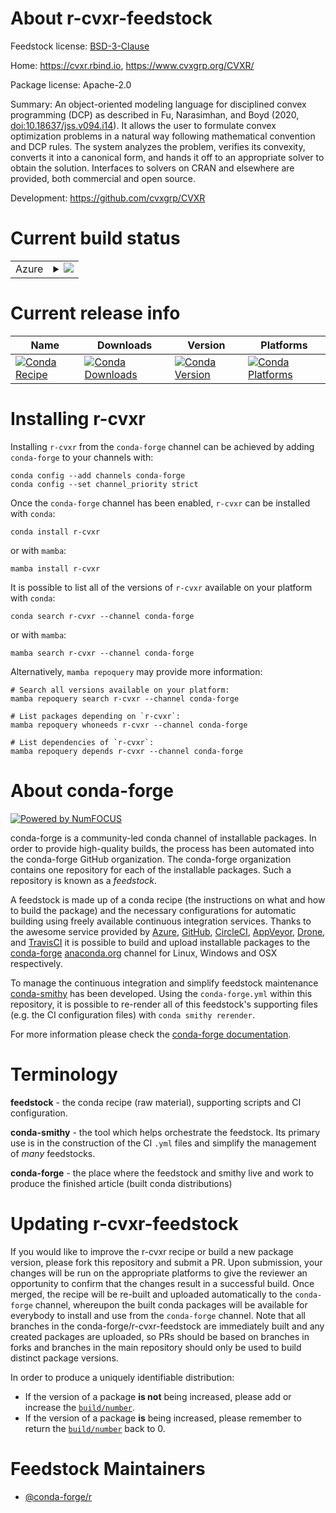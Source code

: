 About r-cvxr-feedstock
======================

Feedstock license: [BSD-3-Clause](https://github.com/conda-forge/r-cvxr-feedstock/blob/main/LICENSE.txt)

Home: https://cvxr.rbind.io, https://www.cvxgrp.org/CVXR/

Package license: Apache-2.0

Summary: An object-oriented modeling language for disciplined convex programming (DCP) as described in Fu, Narasimhan, and Boyd (2020, <doi:10.18637/jss.v094.i14>). It allows the user to formulate convex optimization problems in a natural way following mathematical convention and DCP rules. The system analyzes the problem, verifies its convexity, converts it into a canonical form, and hands it off to an appropriate solver to obtain the solution. Interfaces to solvers on CRAN and elsewhere are provided, both commercial and open source.

Development: https://github.com/cvxgrp/CVXR

Current build status
====================


<table>
    
  <tr>
    <td>Azure</td>
    <td>
      <details>
        <summary>
          <a href="https://dev.azure.com/conda-forge/feedstock-builds/_build/latest?definitionId=14664&branchName=main">
            <img src="https://dev.azure.com/conda-forge/feedstock-builds/_apis/build/status/r-cvxr-feedstock?branchName=main">
          </a>
        </summary>
        <table>
          <thead><tr><th>Variant</th><th>Status</th></tr></thead>
          <tbody><tr>
              <td>linux_64_r_base4.3</td>
              <td>
                <a href="https://dev.azure.com/conda-forge/feedstock-builds/_build/latest?definitionId=14664&branchName=main">
                  <img src="https://dev.azure.com/conda-forge/feedstock-builds/_apis/build/status/r-cvxr-feedstock?branchName=main&jobName=linux&configuration=linux%20linux_64_r_base4.3" alt="variant">
                </a>
              </td>
            </tr><tr>
              <td>linux_64_r_base4.4</td>
              <td>
                <a href="https://dev.azure.com/conda-forge/feedstock-builds/_build/latest?definitionId=14664&branchName=main">
                  <img src="https://dev.azure.com/conda-forge/feedstock-builds/_apis/build/status/r-cvxr-feedstock?branchName=main&jobName=linux&configuration=linux%20linux_64_r_base4.4" alt="variant">
                </a>
              </td>
            </tr><tr>
              <td>linux_aarch64_r_base4.3</td>
              <td>
                <a href="https://dev.azure.com/conda-forge/feedstock-builds/_build/latest?definitionId=14664&branchName=main">
                  <img src="https://dev.azure.com/conda-forge/feedstock-builds/_apis/build/status/r-cvxr-feedstock?branchName=main&jobName=linux&configuration=linux%20linux_aarch64_r_base4.3" alt="variant">
                </a>
              </td>
            </tr><tr>
              <td>linux_aarch64_r_base4.4</td>
              <td>
                <a href="https://dev.azure.com/conda-forge/feedstock-builds/_build/latest?definitionId=14664&branchName=main">
                  <img src="https://dev.azure.com/conda-forge/feedstock-builds/_apis/build/status/r-cvxr-feedstock?branchName=main&jobName=linux&configuration=linux%20linux_aarch64_r_base4.4" alt="variant">
                </a>
              </td>
            </tr><tr>
              <td>linux_ppc64le_r_base4.3</td>
              <td>
                <a href="https://dev.azure.com/conda-forge/feedstock-builds/_build/latest?definitionId=14664&branchName=main">
                  <img src="https://dev.azure.com/conda-forge/feedstock-builds/_apis/build/status/r-cvxr-feedstock?branchName=main&jobName=linux&configuration=linux%20linux_ppc64le_r_base4.3" alt="variant">
                </a>
              </td>
            </tr><tr>
              <td>linux_ppc64le_r_base4.4</td>
              <td>
                <a href="https://dev.azure.com/conda-forge/feedstock-builds/_build/latest?definitionId=14664&branchName=main">
                  <img src="https://dev.azure.com/conda-forge/feedstock-builds/_apis/build/status/r-cvxr-feedstock?branchName=main&jobName=linux&configuration=linux%20linux_ppc64le_r_base4.4" alt="variant">
                </a>
              </td>
            </tr><tr>
              <td>osx_64_r_base4.3</td>
              <td>
                <a href="https://dev.azure.com/conda-forge/feedstock-builds/_build/latest?definitionId=14664&branchName=main">
                  <img src="https://dev.azure.com/conda-forge/feedstock-builds/_apis/build/status/r-cvxr-feedstock?branchName=main&jobName=osx&configuration=osx%20osx_64_r_base4.3" alt="variant">
                </a>
              </td>
            </tr><tr>
              <td>osx_64_r_base4.4</td>
              <td>
                <a href="https://dev.azure.com/conda-forge/feedstock-builds/_build/latest?definitionId=14664&branchName=main">
                  <img src="https://dev.azure.com/conda-forge/feedstock-builds/_apis/build/status/r-cvxr-feedstock?branchName=main&jobName=osx&configuration=osx%20osx_64_r_base4.4" alt="variant">
                </a>
              </td>
            </tr><tr>
              <td>osx_arm64_r_base4.3</td>
              <td>
                <a href="https://dev.azure.com/conda-forge/feedstock-builds/_build/latest?definitionId=14664&branchName=main">
                  <img src="https://dev.azure.com/conda-forge/feedstock-builds/_apis/build/status/r-cvxr-feedstock?branchName=main&jobName=osx&configuration=osx%20osx_arm64_r_base4.3" alt="variant">
                </a>
              </td>
            </tr><tr>
              <td>osx_arm64_r_base4.4</td>
              <td>
                <a href="https://dev.azure.com/conda-forge/feedstock-builds/_build/latest?definitionId=14664&branchName=main">
                  <img src="https://dev.azure.com/conda-forge/feedstock-builds/_apis/build/status/r-cvxr-feedstock?branchName=main&jobName=osx&configuration=osx%20osx_arm64_r_base4.4" alt="variant">
                </a>
              </td>
            </tr><tr>
              <td>win_64_r_base4.3</td>
              <td>
                <a href="https://dev.azure.com/conda-forge/feedstock-builds/_build/latest?definitionId=14664&branchName=main">
                  <img src="https://dev.azure.com/conda-forge/feedstock-builds/_apis/build/status/r-cvxr-feedstock?branchName=main&jobName=win&configuration=win%20win_64_r_base4.3" alt="variant">
                </a>
              </td>
            </tr><tr>
              <td>win_64_r_base4.4</td>
              <td>
                <a href="https://dev.azure.com/conda-forge/feedstock-builds/_build/latest?definitionId=14664&branchName=main">
                  <img src="https://dev.azure.com/conda-forge/feedstock-builds/_apis/build/status/r-cvxr-feedstock?branchName=main&jobName=win&configuration=win%20win_64_r_base4.4" alt="variant">
                </a>
              </td>
            </tr>
          </tbody>
        </table>
      </details>
    </td>
  </tr>
</table>

Current release info
====================

| Name | Downloads | Version | Platforms |
| --- | --- | --- | --- |
| [![Conda Recipe](https://img.shields.io/badge/recipe-r--cvxr-green.svg)](https://anaconda.org/conda-forge/r-cvxr) | [![Conda Downloads](https://img.shields.io/conda/dn/conda-forge/r-cvxr.svg)](https://anaconda.org/conda-forge/r-cvxr) | [![Conda Version](https://img.shields.io/conda/vn/conda-forge/r-cvxr.svg)](https://anaconda.org/conda-forge/r-cvxr) | [![Conda Platforms](https://img.shields.io/conda/pn/conda-forge/r-cvxr.svg)](https://anaconda.org/conda-forge/r-cvxr) |

Installing r-cvxr
=================

Installing `r-cvxr` from the `conda-forge` channel can be achieved by adding `conda-forge` to your channels with:

```
conda config --add channels conda-forge
conda config --set channel_priority strict
```

Once the `conda-forge` channel has been enabled, `r-cvxr` can be installed with `conda`:

```
conda install r-cvxr
```

or with `mamba`:

```
mamba install r-cvxr
```

It is possible to list all of the versions of `r-cvxr` available on your platform with `conda`:

```
conda search r-cvxr --channel conda-forge
```

or with `mamba`:

```
mamba search r-cvxr --channel conda-forge
```

Alternatively, `mamba repoquery` may provide more information:

```
# Search all versions available on your platform:
mamba repoquery search r-cvxr --channel conda-forge

# List packages depending on `r-cvxr`:
mamba repoquery whoneeds r-cvxr --channel conda-forge

# List dependencies of `r-cvxr`:
mamba repoquery depends r-cvxr --channel conda-forge
```


About conda-forge
=================

[![Powered by
NumFOCUS](https://img.shields.io/badge/powered%20by-NumFOCUS-orange.svg?style=flat&colorA=E1523D&colorB=007D8A)](https://numfocus.org)

conda-forge is a community-led conda channel of installable packages.
In order to provide high-quality builds, the process has been automated into the
conda-forge GitHub organization. The conda-forge organization contains one repository
for each of the installable packages. Such a repository is known as a *feedstock*.

A feedstock is made up of a conda recipe (the instructions on what and how to build
the package) and the necessary configurations for automatic building using freely
available continuous integration services. Thanks to the awesome service provided by
[Azure](https://azure.microsoft.com/en-us/services/devops/), [GitHub](https://github.com/),
[CircleCI](https://circleci.com/), [AppVeyor](https://www.appveyor.com/),
[Drone](https://cloud.drone.io/welcome), and [TravisCI](https://travis-ci.com/)
it is possible to build and upload installable packages to the
[conda-forge](https://anaconda.org/conda-forge) [anaconda.org](https://anaconda.org/)
channel for Linux, Windows and OSX respectively.

To manage the continuous integration and simplify feedstock maintenance
[conda-smithy](https://github.com/conda-forge/conda-smithy) has been developed.
Using the ``conda-forge.yml`` within this repository, it is possible to re-render all of
this feedstock's supporting files (e.g. the CI configuration files) with ``conda smithy rerender``.

For more information please check the [conda-forge documentation](https://conda-forge.org/docs/).

Terminology
===========

**feedstock** - the conda recipe (raw material), supporting scripts and CI configuration.

**conda-smithy** - the tool which helps orchestrate the feedstock.
                   Its primary use is in the construction of the CI ``.yml`` files
                   and simplify the management of *many* feedstocks.

**conda-forge** - the place where the feedstock and smithy live and work to
                  produce the finished article (built conda distributions)


Updating r-cvxr-feedstock
=========================

If you would like to improve the r-cvxr recipe or build a new
package version, please fork this repository and submit a PR. Upon submission,
your changes will be run on the appropriate platforms to give the reviewer an
opportunity to confirm that the changes result in a successful build. Once
merged, the recipe will be re-built and uploaded automatically to the
`conda-forge` channel, whereupon the built conda packages will be available for
everybody to install and use from the `conda-forge` channel.
Note that all branches in the conda-forge/r-cvxr-feedstock are
immediately built and any created packages are uploaded, so PRs should be based
on branches in forks and branches in the main repository should only be used to
build distinct package versions.

In order to produce a uniquely identifiable distribution:
 * If the version of a package **is not** being increased, please add or increase
   the [``build/number``](https://docs.conda.io/projects/conda-build/en/latest/resources/define-metadata.html#build-number-and-string).
 * If the version of a package **is** being increased, please remember to return
   the [``build/number``](https://docs.conda.io/projects/conda-build/en/latest/resources/define-metadata.html#build-number-and-string)
   back to 0.

Feedstock Maintainers
=====================

* [@conda-forge/r](https://github.com/orgs/conda-forge/teams/r/)


<!-- dummy commit to enable rerendering -->

